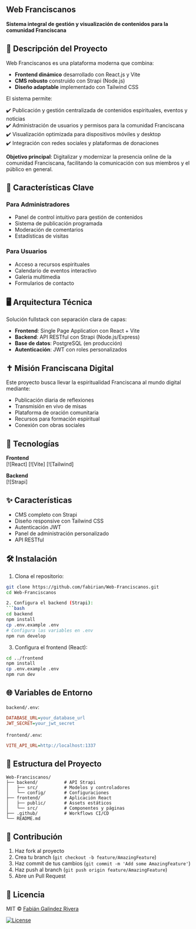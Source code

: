 ## Web Franciscanos

**Sistema integral de gestión y visualización de contenidos para la comunidad Franciscana**

## 📌 Descripción del Proyecto

Web Franciscanos es una plataforma moderna que combina:

- **Frontend dinámico** desarrollado con React.js y Vite
- **CMS robusto** construido con Strapi (Node.js)
- **Diseño adaptable** implementado con Tailwind CSS

El sistema permite:

✔️ Publicación y gestión centralizada de contenidos espirituales, eventos y noticias  
✔️ Administración de usuarios y permisos para la comunidad Franciscana  
✔️ Visualización optimizada para dispositivos móviles y desktop  
✔️ Integración con redes sociales y plataformas de donaciones  

**Objetivo principal**: Digitalizar y modernizar la presencia online de la comunidad Franciscana, facilitando la comunicación con sus miembros y el público en general.

## 🎯 Características Clave

### Para Administradores
- Panel de control intuitivo para gestión de contenidos
- Sistema de publicación programada
- Moderación de comentarios
- Estadísticas de visitas

### Para Usuarios
- Acceso a recursos espirituales
- Calendario de eventos interactivo
- Galería multimedia
- Formularios de contacto

## 🖥️ Arquitectura Técnica

Solución fullstack con separación clara de capas:
- **Frontend**: Single Page Application con React + Vite
- **Backend**: API RESTful con Strapi (Node.js/Express)
- **Base de datos**: PostgreSQL (en producción)
- **Autenticación**: JWT con roles personalizados

## ✝️ Misión Franciscana Digital

Este proyecto busca llevar la espiritualidad Franciscana al mundo digital mediante:
- Publicación diaria de reflexiones
- Transmisión en vivo de misas
- Plataforma de oración comunitaria
- Recursos para formación espiritual
- Conexión con obras sociales

## 🚀 Tecnologías

**Frontend**  
[![React]
[![Vite]
[![Tailwind]

**Backend**  
[![Strapi]

## ✨ Características

- CMS completo con Strapi
- Diseño responsive con Tailwind CSS
- Autenticación JWT
- Panel de administración personalizado
- API RESTful

## 🛠️ Instalación

1. Clona el repositorio:
```bash
git clone https://github.com/fabirian/Web-Franciscanos.git
cd Web-Franciscanos

2. Configura el backend (Strapi):
```bash
cd backend
npm install
cp .env.example .env
# Configura las variables en .env
npm run develop
```

3. Configura el frontend (React):
```bash
cd ../frontend
npm install
cp .env.example .env
npm run dev
```

## 🌐 Variables de Entorno

`backend/.env`:
```ini
DATABASE_URL=your_database_url
JWT_SECRET=your_jwt_secret
```

`frontend/.env`:
```ini
VITE_API_URL=http://localhost:1337
```

## 📂 Estructura del Proyecto

```
Web-Franciscanos/
├── backend/          # API Strapi
│   ├── src/          # Modelos y controladores
│   └── config/       # Configuraciones
├── frontend/         # Aplicación React
│   ├── public/       # Assets estáticos
│   └── src/          # Componentes y páginas
├── .github/          # Workflows CI/CD
└── README.md
```

## 🤝 Contribución

1. Haz fork al proyecto
2. Crea tu branch (`git checkout -b feature/AmazingFeature`)
3. Haz commit de tus cambios (`git commit -m 'Add some AmazingFeature'`)
4. Haz push al branch (`git push origin feature/AmazingFeature`)
5. Abre un Pull Request

## 📄 Licencia

MIT © [Fabián Galindez Rivera](https://github.com/fabirian)

[![License](https://img.shields.io/badge/License-MIT-yellow.svg)](https://opensource.org/licenses/MIT)
```
